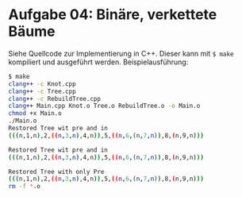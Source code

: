 # Aufgabe 04: Binäre, verkettete Bäume

Siehe Quellcode zur Implementierung in C++. Dieser kann mit `$ make` kompiliert und ausgeführt werden. Beispielausführung:

```bash
$ make
clang++ -c Knot.cpp
clang++ -c Tree.cpp
clang++ -c RebuildTree.cpp
clang++ Main.cpp Knot.o Tree.o RebuildTree.o -o Main.o
chmod +x Main.o
./Main.o
Restored Tree wit pre and in
(((n,1,n),2,((n,3,n),4,n)),5,((n,6,(n,7,n)),8,(n,9,n)))

Restored Tree wit pre and in
(((n,1,n),2,((n,3,n),4,n)),5,((n,6,(n,7,n)),8,(n,9,n)))

Restored Tree with only Pre
(((n,1,n),2,((n,3,n),4,n)),5,((n,6,(n,7,n)),8,(n,9,n)))
rm -f *.o
```